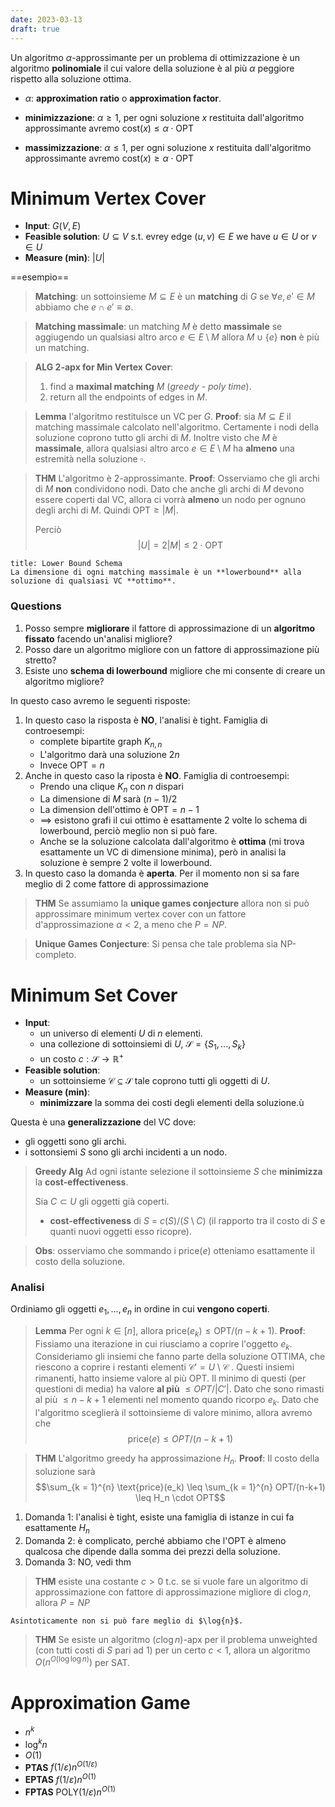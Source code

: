 ```yaml
---
date: 2023-03-13
draft: true
---
```


Un algoritmo $\alpha$-approssimante per un problema di ottimizzazione è un algoritmo **polinomiale** il cui valore della soluzione è al più $\alpha$ peggiore rispetto alla soluzione ottima.

- $\alpha$: **approximation ratio** o **approximation factor**.

- **minimizzazione**: $\alpha \geq 1$, per ogni soluzione $x$ restituita dall'algoritmo approssimante avremo $\text{cost}(x) \leq \alpha \cdot \text{OPT}$
- **massimizzazione**: $\alpha \leq 1$, per ogni soluzione $x$ restituita dall'algoritmo approssimante avremo $\text{cost}(x) \geq \alpha \cdot \text{OPT}$

# Minimum Vertex Cover
- **Input**: $G(V,E)$
- **Feasible solution**: $U \subseteq V$ s.t. evrey edge $(u,v) \in E$ we have $u \in U$ or $v \in U$
- **Measure (min)**: $\vert U \vert$

==esempio==

> **Matching**: un sottoinsieme $M \subseteq E$ è un **matching** di $G$ se $\forall e, e' \in M$ abbiamo che $e \cap e' \equiv \emptyset$.

> **Matching massimale**: un matching $M$ è detto **massimale** se aggiugendo un qualsiasi altro arco $e \in E \setminus M$ allora $M \cup \lbrace e \rbrace$ **non** è più un matching.

> **ALG 2-apx for Min Vertex Cover**:
> 1. find a **maximal matching** $M$ (*greedy* - *poly time*).
> 2. return all the endpoints of edges in $M$.

> **Lemma** l'algoritmo restituisce un VC per $G$.
> **Proof**:
> sia $M \subseteq E$ il matching massimale calcolato nell'algoritmo.
> Certamente i nodi della soluzione coprono tutto gli archi di $M$.
> Inoltre visto che $M$ è **massimale**, allora qualsiasi altro arco $e \in E \setminus M$ ha **almeno** una estremità nella soluzione $\square$.

> **THM**
> L'algoritmo è 2-approssimante.
> **Proof**:
> Osserviamo che gli archi di $M$ **non** condividono nodi. Dato che anche gli archi di $M$ devono essere coperti dal VC, allora ci vorrà **almeno** un nodo per ognuno degli archi di $M$. Quindi $\text{OPT} \geq \vert M \vert$.
> 
> Perciò $$\vert U \vert = 2 \vert M \vert \leq 2 \cdot \text{OPT}$$

```ad-note
title: Lower Bound Schema
La dimensione di ogni matching massimale è un **lowerbound** alla soluzione di qualsiasi VC **ottimo**.
```


### Questions
1. Posso sempre **migliorare** il fattore di approssimazione di un **algoritmo fissato** facendo un'analisi migliore?
2. Posso dare un algoritmo migliore con un fattore di approssimazione più stretto?
3. Esiste uno **schema di lowerbound** migliore che mi consente di creare un algoritmo migliore?

In questo caso avremo le seguenti risposte:
1. In questo caso la risposta è **NO**, l'analisi è tight. Famiglia di controesempi:
	- complete bipartite graph $K_{n,n}$
	- L'algoritmo darà una soluzione $2n$
	- Invece $\text{OPT} = n$
2. Anche in questo caso la riposta è **NO**. Famiglia di controesempi:
	- Prendo una clique $K_n$ con $n$ dispari
	- La dimensione di $M$ sarà $(n-1)/2$
	- La dimension dell'ottimo è $\text{OPT} = n - 1$
	- $\implies$ esistono grafi il cui ottimo è esattamente $2$ volte lo schema di lowerbound, perciò meglio non si può fare.
	- Anche se la soluzione calcolata dall'algoritmo è **ottima** (mi trova esattamente un VC di dimensione minima), però in analisi la soluzione è sempre 2 volte il lowerbound.
3. In questo caso la domanda è **aperta**. Per il momento non si sa fare meglio di 2 come fattore di approssimazione

> **THM**
> Se assumiamo la **unique games conjecture** allora non si può approssimare minimum vertex cover con un fattore d'approssimazione $\alpha < 2$, a meno che $P = NP$.

> **Unique Games Conjecture**: Si pensa che tale problema sia NP-completo.

# Minimum Set Cover
- **Input**:
	- un universo di elementi $U$ di $n$ elementi.
	- una collezione di sottoinsiemi di $U$, $\mathcal{S} = \lbrace S_1, ..., S_k \rbrace$
	- un costo $c:\mathcal{S} \to \mathbb{R}^+$
- **Feasible solution**:
	- un sottoinsieme $\mathcal{C} \subseteq \mathcal{S}$ tale coprono tutti gli oggetti di $U$.
- **Measure (min)**:
	- **minimizzare** la somma dei costi degli elementi della soluzione.ù


Questa è una **generalizzazione** del VC dove:
- gli oggetti sono gli archi.
- i sottonsiemi $S$ sono gli archi incidenti a un nodo.

> **Greedy Alg**
> Ad ogni istante selezione il sottoinsieme $S$ che **minimizza** la **cost-effectiveness**.
> 
> Sia $C \subset U$ gli oggetti già coperti.
> - **cost-effectiveness** di $S$ = $c(S) / (S \setminus C)$ (il rapporto tra il costo di $S$ e quanti nuovi oggetti esso ricopre).

> **Obs**: osserviamo che sommando i $\text{price}(e)$ otteniamo esattamente il costo della soluzione.

### Analisi
Ordiniamo gli oggetti $e_1, ..., e_n$ in ordine in cui **vengono coperti**.

> **Lemma** Per ogni $k \in \left[ n \right]$, allora $\text{price}(e_k) \leq \text{OPT}/(n-k+1)$.
> **Proof**:
> Fissiamo una iterazione in cui riusciamo a coprire l'oggetto $e_k$.
> Consideriamo gli insiemi che fanno parte della soluzione OTTIMA, che riescono a coprire i restanti elementi $\mathcal{C}' = U \setminus \mathcal{C}$ .
> Questi insiemi rimanenti, hatto insieme valore al più OPT.
> Il minimo di questi (per questioni di media) ha valore **al più** $\leq OPT/\vert C ' \vert$.
> Dato che sono rimasti al più $\leq n-k+1$ elementi nel momento quando ricorpo $e_k$.
> Dato che l'algoritmo sceglierà il sottoinsieme di valore minimo, allora avremo che $$\text{price}(e) \leq OPT/(n-k+1)$$ 


> **THM**
> L'algoritmo greedy ha approssimazione $H_n$.
> **Proof**:
> Il costo della soluzione sarà
> $$\sum_{k = 1}^{n} \text{price}(e_k) \leq \sum_{k = 1}^{n} OPT/(n-k+1) \leq H_n \cdot OPT$$

1. Domanda 1: l'analisi è tight, esiste una famiglia di istanze in cui fa esattamente $H_n$
2. Domanda 2: è complicato, perché abbiamo che l'OPT è almeno qualcosa che dipende dalla somma dei prezzi della soluzione.
3. Domanda 3: NO, vedi thm

> **THM** esiste una costante $c > 0$ t.c. se si vuole fare un algoritmo di approssimazione con fattore di approssimazione migliore di $c\log{n}$, allora $P = NP$

```ad-tldr
Asintoticamente non si può fare meglio di $\log{n}$.
```

> **THM** Se esiste un algoritmo $(c \log{n})$-apx per il problema unweighted (con tutti costi di $S$ pari ad 1) per un certo $c < 1$, allora un algoritmo $O(n^{O(\log\log{n})})$ per SAT.


# Approximation Game

- $n^k$
- $\log^k{n}$
- $O(1)$
- **PTAS** $f(1/\varepsilon) n^{O(1/\varepsilon)}$
- **EPTAS** $f(1/\varepsilon) n^{O(1)}$
- **FPTAS** $\text{POLY}(1/\varepsilon) n^{O(1)}$
